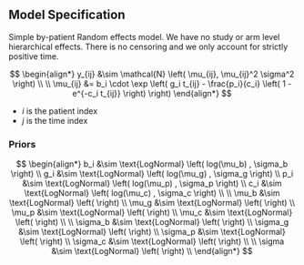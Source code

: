 




## Model Specification

Simple by-patient Random effects model. We have no study or arm level hierarchical effects. There is no censoring and we only account for strictly positive time.


$$
\begin{align*}
y_{ij} &\sim \mathcal{N} \left( \mu_{ij}, \mu_{ij}^2 \sigma^2 \right) \\
\\
\mu_{ij} &=
b_i \cdot \exp \left( g_i t_{ij} - \frac{p_i}{c_i} \left( 1 - e^{-c_i t_{ij}} \right) \right) 
\end{align*}
$$


- $i$ is the patient index
- $j$ is the time index

### Priors

$$
\begin{align*}
b_i &\sim \text{LogNormal} \left( log(\mu_b) , \sigma_b \right) \\
g_i &\sim \text{LogNormal} \left( log(\mu_g) , \sigma_g \right) \\
p_i &\sim \text{LogNormal} \left( log(\mu_p) , \sigma_p \right) \\
c_i &\sim \text{LogNormal} \left( log(\mu_c) , \sigma_c \right) \\
\\
\mu_b &\sim \text{LogNormal} \left( \right) \\
\mu_g &\sim \text{LogNormal} \left( \right) \\
\mu_p &\sim \text{LogNormal} \left( \right) \\
\mu_c &\sim \text{LogNormal} \left( \right) \\
\\
\sigma_b &\sim \text{LogNormal} \left( \right) \\
\sigma_g &\sim \text{LogNormal} \left( \right) \\
\sigma_p &\sim \text{LogNormal} \left( \right) \\
\sigma_c &\sim \text{LogNormal} \left( \right) \\
\\
\sigma &\sim \text{LogNormal} \left( \right) \\
\end{align*}
$$





